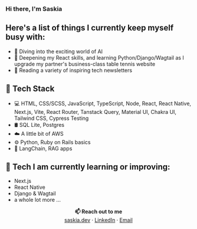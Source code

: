 ### Hi there, I'm Saskia

## Here's a list of things I currently keep myself busy with:

* 🤖  Diving into the exciting world of AI
* 🌱  Deepening my React skills, and learning Python/Django/Wagtail as I upgrade my partner's business-class table tennis website
* 📰  Reading a variety of inspiring tech newsletters

## 💪 Tech Stack

* 💻  HTML, CSS/SCSS, JavaScript, TypeScript, Node, React, React Native, Next.js, Vite, React Router, Tanstack Query, Material UI, Chakra UI, Tailwind CSS, Cypress Testing
* 🛢️  SQL Lite, Postgres
* :cloud: A little bit of AWS
* ⚙️ Python, Ruby on Rails basics
* 🤖 LangChain, RAG apps

## 🔮 Tech I am currently learning or improving:
* Next.js
* React Native
* Django & Wagtail
* a whole lot more ...

<p align=center>
<b>📫 Reach out to me</b> <br>
<a href="https://saskia.dev/" target="_blank">saskia.dev</a> · <a href="https://www.linkedin.com/in/saskia-leinberger/" target="_blank">LinkedIn</a> · <a href="mailto:hello@saskia.dev">Email</a>
</p>
